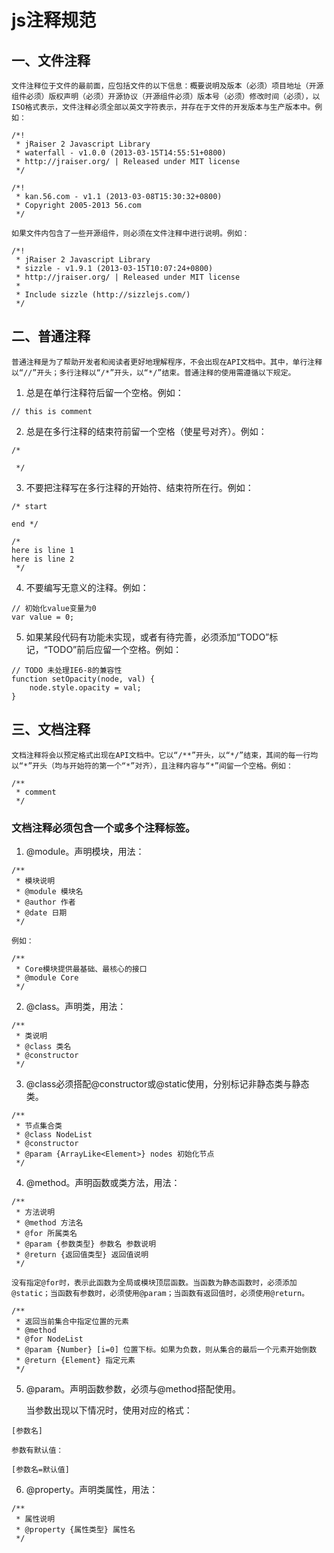 # js注释规范
## 一、文件注释
	文件注释位于文件的最前面，应包括文件的以下信息：概要说明及版本（必须）项目地址（开源组件必须）版权声明（必须）开源协议（开源组件必须）版本号（必须）修改时间（必须），以ISO格式表示，文件注释必须全部以英文字符表示，并存在于文件的开发版本与生产版本中。例如：
```
/*!
 * jRaiser 2 Javascript Library
 * waterfall - v1.0.0 (2013-03-15T14:55:51+0800)
 * http://jraiser.org/ | Released under MIT license
 */
```

```
/*!
 * kan.56.com - v1.1 (2013-03-08T15:30:32+0800)
 * Copyright 2005-2013 56.com
 */
```

	如果文件内包含了一些开源组件，则必须在文件注释中进行说明。例如：
```
/*!
 * jRaiser 2 Javascript Library
 * sizzle - v1.9.1 (2013-03-15T10:07:24+0800)
 * http://jraiser.org/ | Released under MIT license
 *
 * Include sizzle (http://sizzlejs.com/)
 */
```

## 二、普通注释
	普通注释是为了帮助开发者和阅读者更好地理解程序，不会出现在API文档中。其中，单行注释以“//”开头；多行注释以“/*”开头，以“*/”结束。普通注释的使用需遵循以下规定。

1. 	总是在单行注释符后留一个空格。例如：
```
// this is comment
```
2. 	总是在多行注释的结束符前留一个空格（使星号对齐）。例如：
```
/*
                             
 */
```
3. 	不要把注释写在多行注释的开始符、结束符所在行。例如：
```
/* start
                             
end */
```

```
/*
here is line 1
here is line 2
 */

```
4.	不要编写无意义的注释。例如：
```
// 初始化value变量为0
var value = 0;

```
5.	如果某段代码有功能未实现，或者有待完善，必须添加“TODO”标记，“TODO”前后应留一个空格。例如：
```
// TODO 未处理IE6-8的兼容性
function setOpacity(node, val) {
    node.style.opacity = val;
}
```

## 三、文档注释
	文档注释将会以预定格式出现在API文档中。它以“/**”开头，以“*/”结束，其间的每一行均以“*”开头（均与开始符的第一个“*”对齐），且注释内容与“*”间留一个空格。例如：
```
/**
 * comment
 */
```

### 文档注释必须包含一个或多个注释标签。

1. 	@module。声明模块，用法：
```
/**
 * 模块说明
 * @module 模块名
 * @author 作者
 * @date 日期
 */
```
	例如：
```
/**
 * Core模块提供最基础、最核心的接口
 * @module Core
 */
```

2. 	@class。声明类，用法：
```
/**
 * 类说明
 * @class 类名
 * @constructor
 */
```
3. 	@class必须搭配@constructor或@static使用，分别标记非静态类与静态类。
```
/**
 * 节点集合类
 * @class NodeList
 * @constructor
 * @param {ArrayLike<Element>} nodes 初始化节点
 */
```
4. 	@method。声明函数或类方法，用法：
```
/**
 * 方法说明
 * @method 方法名
 * @for 所属类名
 * @param {参数类型} 参数名 参数说明
 * @return {返回值类型} 返回值说明
 */
```
	没有指定@for时，表示此函数为全局或模块顶层函数。当函数为静态函数时，必须添加@static；当函数有参数时，必须使用@param；当函数有返回值时，必须使用@return。
```
/**
 * 返回当前集合中指定位置的元素
 * @method
 * @for NodeList
 * @param {Number} [i=0] 位置下标。如果为负数，则从集合的最后一个元素开始倒数
 * @return {Element} 指定元素
 */
```
5. 	@param。声明函数参数，必须与@method搭配使用。

	当参数出现以下情况时，使用对应的格式：
```
[参数名]
```

	参数有默认值：

```
[参数名=默认值]
```

6. 	@property。声明类属性，用法：
```
/**
 * 属性说明
 * @property {属性类型} 属性名
 */

```


























